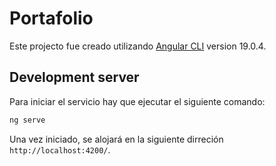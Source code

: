 # Portafolio

Este projecto fue creado utilizando [Angular CLI](https://github.com/angular/angular-cli) version 19.0.4.

## Development server

Para iniciar el servicio hay que ejecutar el siguiente comando:

```bash
ng serve
```

Una vez iniciado, se alojará en la siguiente dirreción `http://localhost:4200/`.
 
